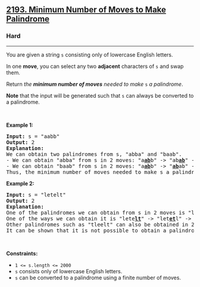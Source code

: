 <h2><a href="https://leetcode.com/problems/minimum-number-of-moves-to-make-palindrome/">2193. Minimum Number of Moves to Make Palindrome</a></h2><h3>Hard</h3><hr><div style="user-select: auto;"><p style="user-select: auto;">You are given a string <code style="user-select: auto;">s</code> consisting only of lowercase English letters.</p>

<p style="user-select: auto;">In one <strong style="user-select: auto;">move</strong>, you can select any two <strong style="user-select: auto;">adjacent</strong> characters of <code style="user-select: auto;">s</code> and swap them.</p>

<p style="user-select: auto;">Return <em style="user-select: auto;">the <strong style="user-select: auto;">minimum number of moves</strong> needed to make</em> <code style="user-select: auto;">s</code> <em style="user-select: auto;">a palindrome</em>.</p>

<p style="user-select: auto;"><strong style="user-select: auto;">Note</strong> that the input will be generated such that <code style="user-select: auto;">s</code> can always be converted to a palindrome.</p>

<p style="user-select: auto;">&nbsp;</p>
<p style="user-select: auto;"><strong style="user-select: auto;">Example 1:</strong></p>

<pre style="user-select: auto;"><strong style="user-select: auto;">Input:</strong> s = "aabb"
<strong style="user-select: auto;">Output:</strong> 2
<strong style="user-select: auto;">Explanation:</strong>
We can obtain two palindromes from s, "abba" and "baab". 
- We can obtain "abba" from s in 2 moves: "a<u style="user-select: auto;"><strong style="user-select: auto;">ab</strong></u>b" -&gt; "ab<u style="user-select: auto;"><strong style="user-select: auto;">ab</strong></u>" -&gt; "abba".
- We can obtain "baab" from s in 2 moves: "a<u style="user-select: auto;"><strong style="user-select: auto;">ab</strong></u>b" -&gt; "<u style="user-select: auto;"><strong style="user-select: auto;">ab</strong></u>ab" -&gt; "baab".
Thus, the minimum number of moves needed to make s a palindrome is 2.
</pre>

<p style="user-select: auto;"><strong style="user-select: auto;">Example 2:</strong></p>

<pre style="user-select: auto;"><strong style="user-select: auto;">Input:</strong> s = "letelt"
<strong style="user-select: auto;">Output:</strong> 2
<strong style="user-select: auto;">Explanation:</strong>
One of the palindromes we can obtain from s in 2 moves is "lettel".
One of the ways we can obtain it is "lete<u style="user-select: auto;"><strong style="user-select: auto;">lt</strong></u>" -&gt; "let<u style="user-select: auto;"><strong style="user-select: auto;">et</strong></u>l" -&gt; "lettel".
Other palindromes such as "tleelt" can also be obtained in 2 moves.
It can be shown that it is not possible to obtain a palindrome in less than 2 moves.
</pre>

<p style="user-select: auto;">&nbsp;</p>
<p style="user-select: auto;"><strong style="user-select: auto;">Constraints:</strong></p>

<ul style="user-select: auto;">
	<li style="user-select: auto;"><code style="user-select: auto;">1 &lt;= s.length &lt;= 2000</code></li>
	<li style="user-select: auto;"><code style="user-select: auto;">s</code> consists only of lowercase English letters.</li>
	<li style="user-select: auto;"><code style="user-select: auto;">s</code> can be converted to a palindrome using a finite number of moves.</li>
</ul>
</div>